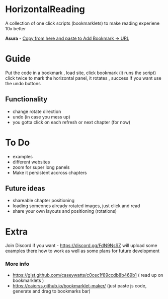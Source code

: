 # HorizontalReading
A collection of one click scripts (bookmarklets) to make reading experiene 10x better

**Asura** - [Copy from here and paste to Add Bookmark -> URL](asura_horizontal_bookmark.js)

# Guide
Put the code in a bookmark , load site, click bookmark (it runs the script) 
click twice to mark the horizontal panel, it rotates , success 
If you want use the undo buttons

## Functionality
- change rotate direction
- undo (in case you mess up)
- you gotta click on each refresh or next chapter (for now)


# To Do 
 - examples
 - different websites
 - zoom for super long panels
 - Make it persistent accross chapters

## Future ideas
 - shareable chapter positioning
 - loading someones already rotated images, just click and read
 - share your own layouts and positioning (rotations) 


# Extra

Join Discord if you want - https://discord.gg/FdN9NsSZ 
 will upload some examples there how to work
 as well as some plans for future development

### More info
 - https://gist.github.com/caseywatts/c0cec1f89ccdb8b469b1    ( read up on bookmarklets ) 
 - https://caiorss.github.io/bookmarklet-maker/   (just paste js code, generate and drag to bookmarks bar)
